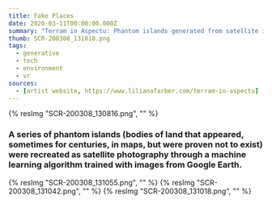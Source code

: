```yaml
---
title: Fake Places
date: 2020-03-11T00:00:00.000Z
summary: "Terram in Aspectu: Phantom islands generated from satellite imagery"
thumb: SCR-200308_131018.png
tags:
  - generative
  - tech
  - environment
  - vr
sources:
  - [artist website, https://www.lilianafarber.com/terram-in-aspectu]
---
```

{% resImg "SCR-200308_130816.png", "" %}

### A series of phantom islands (bodies of land that appeared, sometimes for centuries, in maps, but were proven not to exist) were recreated as satellite photography through a machine learning algorithm trained with images from Google Earth.

{% resImg "SCR-200308_131055.png", "" %}
{% resImg "SCR-200308_131042.png", "" %}
{% resImg "SCR-200308_131018.png", "" %}